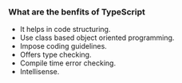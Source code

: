 ### What are the benfits of TypeScript

- It helps in code structuring.
- Use class based object oriented programming.
- Impose coding guidelines.
- Offers type checking.
- Compile time error checking.
- Intellisense.
